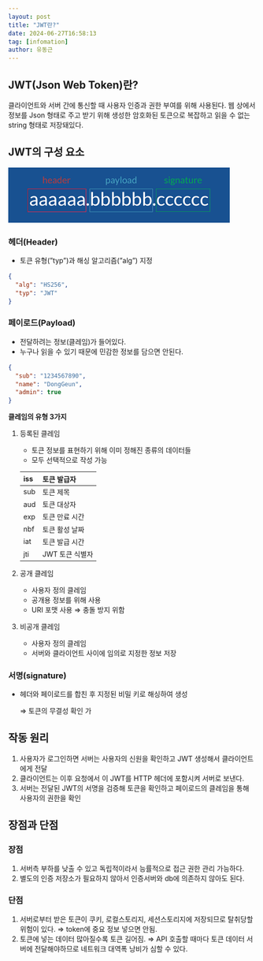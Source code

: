 ```yaml
---
layout: post
title: "JWT란?"
date: 2024-06-27T16:58:13
tag: [infomation]
author: 유동근
---
```


## JWT(Json Web Token)란?

클라이언트와 서버 간에 통신할 때 사용자 인증과 권한 부여를 위해 사용된다. 웹 상에서 정보를 Json 형태로 주고 받기 위해 생성한 암호화된 토큰으로 복잡하고 읽을 수 없는 string 형태로 저장돼있다.

## JWT의 구성 요소

<img
  src="/assets/img/blogs/2024-06-27/jwt.png"
  alt="jwt 구성 요소"
/>

### 헤더(Header)

- 토큰 유형(”typ”)과 해싱 알고리즘(”alg”) 지정

```json
{
  "alg": "HS256",
  "typ": "JWT"
}
```

### 페이로드(Payload)

- 전달하려는 정보(클레임)가 들어있다.
- 누구나 읽을 수 있기 때문에 민감한 정보를 담으면 안된다.

```json
{
  "sub": "1234567890",
  "name": "DongGeun",
  "admin": true
}
```

**클레임의 유형 3가지**

1. 등록된 클레임 
    - 토큰 정보를 표현하기 위해 이미 정해진 종류의 데이터들
    - 모두 선택적으로 작성 가능
    
    | iss | 토큰 발급자 |
    | --- | --- |
    | sub | 토큰 제목 |
    | aud | 토큰 대상자 |
    | exp | 토큰 만료 시간 |
    | nbf | 토큰 활성 날짜 |
    | iat | 토큰 발급 시간 |
    | jti |  JWT 토큰 식별자 |
2. 공개 클레임
    - 사용자 정의 클레임
    - 공개용 정보를 위해 사용
    - URI 포맷 사용 ⇒ 충돌 방지 위함
3. 비공개 클레임
    - 사용자 정의 클레임
    - 서버와 클라이언트 사이에 임의로 지정한 정보 저장

### 서명(signature)

- 헤더와 페이로드를 합친 후 지정된 비밀 키로 해싱하여 생성
    
    ⇒ 토큰의 무결성 확인 가
    

## 작동 원리

1. 사용자가 로그인하면 서버는 사용자의 신원을 확인하고 JWT 생성해서 클라이언트에게 전달
2. 클라이언트는 이후 요청에서 이 JWT를 HTTP 헤더에 포함시켜 서버로 보낸다.
3. 서버는 전달된 JWT의 서명을 검증해 토큰을 확인하고 페이로드의 클레임을 통해 사용자의 권한을 확인

## 장점과 단점

### 장점

1. 서버측 부하를 낮출 수 있고 독립적이라서 능률적으로 접근 권한 관리 가능하다.
2. 별도의 인증 저장소가 필요하지 않아서 인증서버와 db에 의존하지 않아도 된다.

### 단점

1. 서버로부터 받은 토큰이 쿠키, 로컬스토리지, 세션스토리지에 저장되므로 탈취당할 위험이 있다. ⇒ token에 중요 정보 넣으면 안됨.
2. 토큰에 넣는 데이터 많아질수록 토큰 길어짐. ⇒ API 호출할 때마다 토큰 데이터 서버에 전달해야하므로 네트워크 대역폭 낭비가 심할 수 있다.
